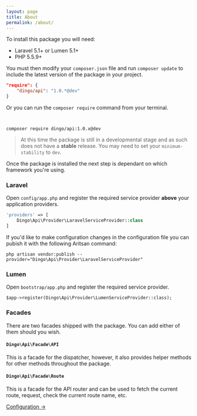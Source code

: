```yaml
---
layout: page
title: About
permalink: /about/
---
```



To install this package you will need:

- Laravel 5.1+ or Lumen 5.1+
- PHP 5.5.9+

You must then modify your `composer.json` file and run `composer update` to include the latest version of the package in your project.

```json
"require": {
    "dingo/api": "1.0.*@dev"
}
```

Or you can run the `composer require` command from your terminal.

```


composer require dingo/api:1.0.x@dev
```

> At this time the package is still in a developmental stage and as such does not have a **stable** release.
> You may need to set your `minimum-stability` to `dev`.

Once the package is installed the next step is dependant on which framework you're using.

### Laravel

Open `config/app.php` and register the required service provider **above** your application providers.

```php
'providers' => [
    Dingo\Api\Provider\LaravelServiceProvider::class
]
```

If you'd like to make configuration changes in the configuration file you can pubish it with the following Aritsan command:

```
php artisan vendor:publish --provider="Dingo\Api\Provider\LaravelServiceProvider"
```

### Lumen

Open `bootstrap/app.php` and register the required service provider.

```
$app->register(Dingo\Api\Provider\LumenServiceProvider::class);
```

### Facades

There are two facades shipped with the package. You can add either of them should you wish.

#### `Dingo\Api\Facade\API`

This is a facade for the dispatcher, however, it also provides helper methods for other methods throughout the package.

#### `Dingo\Api\Facade\Route`

This is a facade for the API router and can be used to fetch the current route, request, check the current route name, etc.

[Configuration →](Configuration.md)
